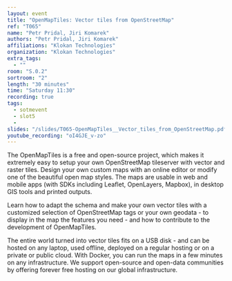 ```yaml
---
layout: event
title: "OpenMapTiles: Vector tiles from OpenStreetMap"
ref: "T065"
name: "Petr Pridal, Jiri Komarek"
authors: "Petr Pridal, Jiri Komarek"
affiliations: "Klokan Technologies"
organization: "Klokan Technologies"
extra_tags:
  - ""
room: "S.0.2"
sortroom: "2"
length: "30 minutes"
time: "Saturday 11:30"
recording: true
tags:
  - sotmevent
  - slot5
  - 
slides: "/slides/T065-OpenMapTiles__Vector_tiles_from_OpenStreetMap.pdf"
youtube_recording: "oI4GJE_v-zo"
---
```

The OpenMapTiles is a free and open-source project, which makes it extremely easy to setup your own OpenStreetMap tileserver with vector and raster tiles. Design your own custom maps with an online editor or modify one of the beautiful open map styles. The maps are usable in web and mobile apps (with SDKs including Leaflet, OpenLayers, Mapbox), in desktop GIS tools and printed outputs.

Learn how to adapt the schema and make your own vector tiles with a customized selection of OpenStreetMap tags or your own geodata - to display in the map the features you need - and how to contribute to the development of OpenMapTiles.

The entire world turned into vector tiles fits on a USB disk - and can be hosted on any laptop, used offline, deployed on a regular hosting or on a private or public cloud. With Docker, you can run the maps in a few minutes on any infrastructure. We support open-source and open-data communities by offering forever free hosting on our global infrastructure.